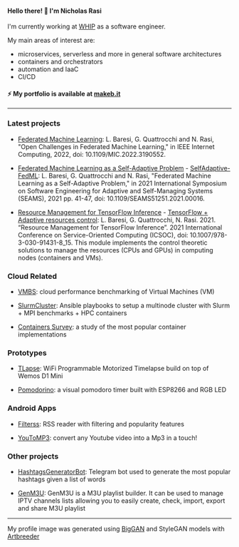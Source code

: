 #### Hello there! 👋 I'm Nicholas Rasi

I'm currently working at [WHIP](https://www.whip.live/) as a software engineer.

My main areas of interest are:
- microservices, serverless and more in general software architectures
- containers and orchestrators
- automation and IaaC
- CI/CD

#### ⚡ My portfolio is available at [makeb.it](https://makeb.it/)

---

### Latest projects

- [Federated Machine Learning](https://ieeexplore.ieee.org/document/9829276): L. Baresi, G. Quattrocchi and N. Rasi, "Open Challenges in Federated Machine Learning," in IEEE Internet Computing, 2022, doi: 10.1109/MIC.2022.3190552.

- [Federated Machine Learning as a Self-Adaptive Problem](https://doi.ieeecomputersociety.org/10.1109/SEAMS51251.2021.00016) - [SelfAdaptive-FedML](https://github.com/NicholasRasi/SelfAdaptive-FedML): L. Baresi, G. Quattrocchi and N. Rasi, "Federated Machine Learning as a Self-Adaptive Problem," in 2021 International Symposium on Software Engineering for Adaptive and Self-Managing Systems (SEAMS), 2021 pp. 41-47, doi: 10.1109/SEAMS51251.2021.00016.

- [Resource Management for TensorFlow Inference](https://doi.org/10.1007/978-3-030-91431-8_15) - [TensorFlow + Adaptive resources control](https://github.com/NicholasRasi/ROMA2): L. Baresi, G. Quattrocchi, N. Rasi. 2021. “Resource Management for TensorFlow Inference”. 2021 International Conference on Service-Oriented Computing (ICSOC), doi: 10.1007/978-3-030-91431-8_15. This module implements the control theoretic solutions to manage the resources (CPUs and GPUs) in computing nodes (containers and VMs).

### Cloud Related

- [VMBS](https://github.com/NicholasRasi/VMBS-tool): cloud performance benchmarking of Virtual Machines (VM)

- [SlurmCluster](https://github.com/NicholasRasi/SlurmCluster): Ansible playbooks to setup a multinode cluster with Slurm + MPI benchmarks + HPC containers

- [Containers Survey](https://github.com/NicholasRasi/containers): a study of the most popular container implementations

### Prototypes

- [TLapse](https://github.com/NicholasRasi/TLapse): WiFi Programmable Motorized Timelapse build on top of Wemos D1 Mini 

- [Pomodorino](https://github.com/NicholasRasi/pomodorino): a visual pomodoro timer built with ESP8266 and RGB LED 

### Android Apps

- [Filterss](https://github.com/makebit/FilterssApp): RSS reader with filtering and popularity features

- [YouToMP3](https://github.com/NicholasRasi/YoutubeToMP3): convert any Youtube video into a Mp3 in a touch! 

### Other projects

- [HashtagsGeneratorBot](https://github.com/NicholasRasi/HashtagsGeneratorBot): Telegram bot used to generate the most popular hashtags given a list of words

- [GenM3U](https://github.com/NicholasRasi/GenM3U): GenM3U is a M3U playlist builder. It can be used to manage IPTV channels lists allowing you to easily create, check, import, export and share M3U playlist

---

My profile image was generated using [BigGAN](https://tfhub.dev/deepmind/biggan-512/2) and StyleGAN models with [Artbreeder](https://www.artbreeder.com/)

<!--
**NicholasRasi/NicholasRasi** is a ✨ _special_ ✨ repository because its `README.md` (this file) appears on your GitHub profile.

Here are some ideas to get you started:

- 🔭 I’m currently working on ...
- 🌱 I’m currently learning ...
- 👯 I’m looking to collaborate on ...
- 🤔 I’m looking for help with ...
- 💬 Ask me about ...
- 📫 How to reach me: ...
- 😄 Pronouns: ...
- ⚡ Fun fact: ...
-->
